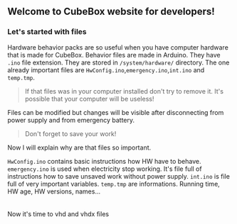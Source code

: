 ## Welcome to CubeBox website for developers! 
### Let's started with files
Hardware behavior packs are so useful when you have computer hardware that is made for CubeBox. 
Behavior files are made in Arduino. They have ```.ino``` file extension. They are stored in ```/system/hardware/``` directory. The one already important files are ```HwConfig.ino```,```emergency.ino```,```int.ino``` and ```temp.tmp```.
> If that files was in your computer installed don't try to remove it. It's possible that your computer will be useless! 

Files can be modified but changes will be visible after disconnecting from power supply and from emergency battery. 
> Don't forget to save your work! 

Now I will explain why are that files so important. 

```HwConfig.ino``` contains basic instructions how HW have to behave.
```emergency.ino``` is used when electricity stop working. It's file full of instructions how to save unsaved work without power supply.
```int.ino``` is file full of very important variables.
```temp.tmp``` are informations. Running time, HW age, HW versions, names...
<br>
<br>
<br>
Now it's time to vhd and vhdx files
